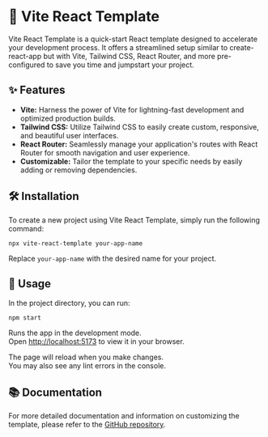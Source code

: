 # 🚀 Vite React Template

Vite React Template is a quick-start React template designed to accelerate your development process. It offers a streamlined setup similar to create-react-app but with Vite, Tailwind CSS, React Router, and more pre-configured to save you time and jumpstart your project.

## ✨ Features

- **Vite:** Harness the power of Vite for lightning-fast development and optimized production builds.
- **Tailwind CSS:** Utilize Tailwind CSS to easily create custom, responsive, and beautiful user interfaces.
- **React Router:** Seamlessly manage your application's routes with React Router for smooth navigation and user experience.
- **Customizable:** Tailor the template to your specific needs by easily adding or removing dependencies.

## 🛠️ Installation

To create a new project using Vite React Template, simply run the following command:

```console
npx vite-react-template your-app-name
```

Replace `your-app-name` with the desired name for your project.

## 🚦 Usage

In the project directory, you can run:

```console
npm start
```

Runs the app in the development mode.\
Open [http://localhost:5173](http://localhost:5173) to view it in your browser.

The page will reload when you make changes.\
You may also see any lint errors in the console.

## 📚 Documentation

For more detailed documentation and information on customizing the template, please refer to the [GitHub repository](https://github.com/example/vite-react-template).
